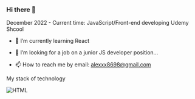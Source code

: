 ### Hi there 👋

December 2022 - Current time: JavaScript/Front-end developing Udemy Shcool

- 🌱 I’m currently learning React

- 👯 I’m looking for a job on a junior JS developer position...

 - 📫 How to reach me by email: alexxx8698@gmail.com
 
 My stack of technology
 
 <img src="https://camo.githubusercontent.com/fc69f921ea80d2bbf77cddd242af81a3d4803165e4fddb187ad1cb635d20dc5a/68747470733a2f2f696d672e736869656c64732e696f2f62616467652f2d48544d4c2d3333333f7374796c653d666f722d7468652d6261646765266c6f676f3d68746d6c35" alt="HTML" data-canonical-src="https://img.shields.io/badge/-HTML-E34F26?style=for-the-badge&amp;logo=html5" style="max-width: 100%;">


